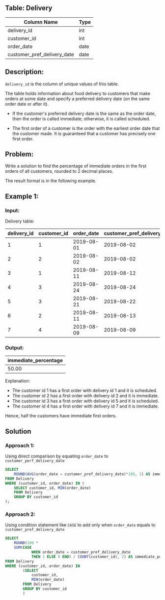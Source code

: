 

## Table: Delivery

| Column Name                 | Type    |
|-----------------------------|---------|
| delivery_id                 | int     |
| customer_id                 | int     |
| order_date                  | date    |
| customer_pref_delivery_date | date    |


## Description: 
`delivery_id` is the column of unique values of this table.

The table holds information about food delivery to customers that make orders at some date and specify a preferred delivery date (on the same order date or after it).
 
* If the customer's preferred delivery date is the same as the order date, then the order is called immediate; otherwise, it is called scheduled.

* The first order of a customer is the order with the earliest order date that the customer made. It is guaranteed that a customer has precisely one first order.

## Problem: 

Write a solution to find the percentage of immediate orders in the first orders of all customers, rounded to 2 decimal places.

The result format is in the following example.


## Example 1:

### Input: 

Delivery table:

| delivery_id | customer_id | order_date | customer_pref_delivery_date |
|-------------|-------------|------------|-----------------------------|
| 1           | 1           | 2019-08-01 | 2019-08-02                  |
| 2           | 2           | 2019-08-02 | 2019-08-02                  |
| 3           | 1           | 2019-08-11 | 2019-08-12                  |
| 4           | 3           | 2019-08-24 | 2019-08-24                  |
| 5           | 3           | 2019-08-21 | 2019-08-22                  |
| 6           | 2           | 2019-08-11 | 2019-08-13                  |
| 7           | 4           | 2019-08-09 | 2019-08-09                  |


### Output: 

| immediate_percentage |  
|----------------------|
| 50.00                |

Explanation: 

* The customer id 1 has a first order with delivery id 1 and it is scheduled.
* The customer id 2 has a first order with delivery id 2 and it is immediate.
* The customer id 3 has a first order with delivery id 5 and it is scheduled.
* The customer id 4 has a first order with delivery id 7 and it is immediate.

Hence, half the customers have immediate first orders.

## Solution 

### Approach 1: 
Using direct comparison by equating `order_date` to `customer_perf_delivery_date` 

```sql 
SELECT 
    ROUND(AVG(order_date = customer_pref_delivery_date)*100, 2) AS immediate_percentage
FROM Delivery
WHERE (customer_id, order_date) IN (
    SELECT customer_id, MIN(order_date)
    FROM Delivery
    GROUP BY customer_id
); 
```

### Approach 2:
Using condition statement like `CASE` to add only when `order_date` equals to `customer_pref_delivery_date`

```sql
SELECT 
    ROUND(100 *
    SUM(CASE 
            WHEN order_date = customer_pref_delivery_date 
            THEN 1 ELSE 0 END) / COUNT(customer_id), 2) AS immediate_percentage
FROM Delivery
WHERE (customer_id, order_date) IN 
        (SELECT 
            customer_id, 
            MIN(order_date)
        FROM Delivery
        GROUP BY customer_id
        )
```